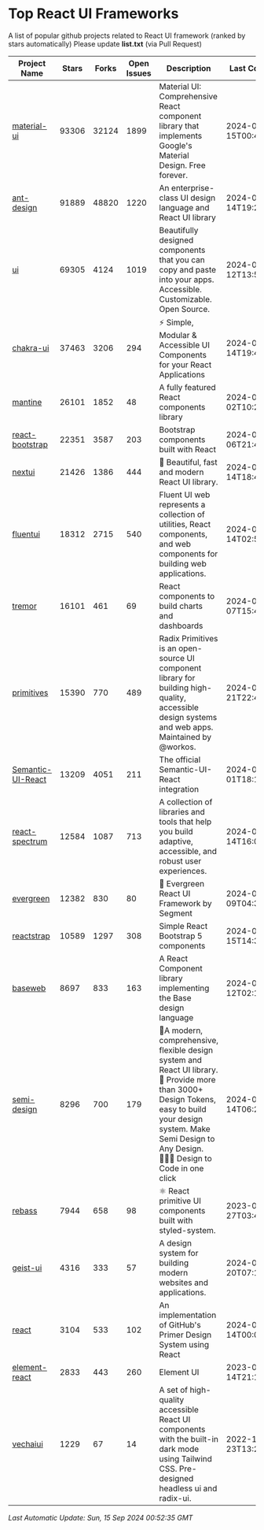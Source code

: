 # Top React UI Frameworks

A list of popular github projects related to React UI framework (ranked by stars automatically)
Please update **list.txt** (via Pull Request)

| Project Name | Stars | Forks | Open Issues | Description | Last Commit |
| ------------ | ----- | ----- | ----------- | ----------- | ----------- |
| [material-ui](https://github.com/mui/material-ui) |93306|32124|1899|Material UI: Comprehensive React component library that implements Google&#39;s Material Design. Free forever.|2024-09-15T00:40:12Z|
| [ant-design](https://github.com/ant-design/ant-design) |91889|48820|1220|An enterprise-class UI design language and React UI library|2024-09-14T19:21:03Z|
| [ui](https://github.com/shadcn-ui/ui) |69305|4124|1019|Beautifully designed components that you can copy and paste into your apps. Accessible. Customizable. Open Source.|2024-09-12T13:55:20Z|
| [chakra-ui](https://github.com/chakra-ui/chakra-ui) |37463|3206|294|⚡️ Simple, Modular &amp; Accessible UI Components for your React Applications|2024-09-14T19:48:19Z|
| [mantine](https://github.com/mantinedev/mantine) |26101|1852|48|A fully featured React components library|2024-09-02T10:29:26Z|
| [react-bootstrap](https://github.com/react-bootstrap/react-bootstrap) |22351|3587|203|Bootstrap components built with React|2024-09-06T21:41:29Z|
| [nextui](https://github.com/nextui-org/nextui) |21426|1386|444|🚀   Beautiful, fast and modern React UI library.|2024-09-14T18:44:58Z|
| [fluentui](https://github.com/microsoft/fluentui) |18312|2715|540|Fluent UI web represents a collection of utilities, React components, and web components for building web applications.|2024-09-14T02:58:00Z|
| [tremor](https://github.com/tremorlabs/tremor) |16101|461|69|React components to build charts and dashboards|2024-09-07T15:41:12Z|
| [primitives](https://github.com/radix-ui/primitives) |15390|770|489|Radix Primitives is an open-source UI component library for building high-quality, accessible design systems and web apps. Maintained by @workos.|2024-08-21T22:46:18Z|
| [Semantic-UI-React](https://github.com/Semantic-Org/Semantic-UI-React) |13209|4051|211|The official Semantic-UI-React integration|2024-07-01T18:19:32Z|
| [react-spectrum](https://github.com/adobe/react-spectrum) |12584|1087|713|A collection of libraries and tools that help you build adaptive, accessible, and robust user experiences.|2024-09-14T16:05:17Z|
| [evergreen](https://github.com/segmentio/evergreen) |12382|830|80|🌲 Evergreen React UI Framework by Segment|2024-07-09T04:30:28Z|
| [reactstrap](https://github.com/reactstrap/reactstrap) |10589|1297|308|Simple React Bootstrap 5 components|2024-08-15T14:33:13Z|
| [baseweb](https://github.com/uber/baseweb) |8697|833|163|A React Component library implementing the Base design language|2024-09-12T02:19:24Z|
| [semi-design](https://github.com/DouyinFE/semi-design) |8296|700|179|🚀A modern, comprehensive, flexible design system and React UI library. 🎨 Provide more than 3000+ Design Tokens, easy to build your design system. Make Semi Design to Any Design.  🧑🏻‍💻 Design to Code in one click |2024-09-14T06:29:54Z|
| [rebass](https://github.com/rebassjs/rebass) |7944|658|98|:atom_symbol: React primitive UI components built with styled-system.|2023-07-27T03:42:53Z|
| [geist-ui](https://github.com/geist-org/geist-ui) |4316|333|57|A design system for building modern websites and applications.|2024-07-20T07:18:46Z|
| [react](https://github.com/primer/react) |3104|533|102|An implementation of GitHub&#39;s Primer Design System using React|2024-09-14T00:09:26Z|
| [element-react](https://github.com/ElemeFE/element-react) |2833|443|260|Element UI|2023-01-14T21:13:08Z|
| [vechaiui](https://github.com/vechai/vechaiui) |1229|67|14|A set of high-quality accessible React UI components with the built-in dark mode using Tailwind CSS. Pre-designed headless ui and radix-ui.|2022-12-23T13:29:41Z|

*Last Automatic Update: Sun, 15 Sep 2024 00:52:35 GMT*